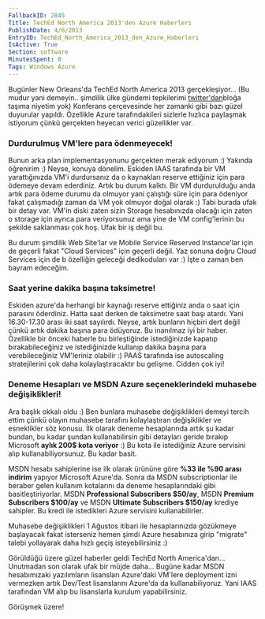 ```yaml
---
FallbackID: 2845
Title: TechEd North America 2013'den Azure Haberleri
PublishDate: 4/6/2013
EntryID: TechEd_North_America_2013_den_Azure_Haberleri
IsActive: True
Section: software
MinutesSpent: 0
Tags: Windows Azure
---
```

Bugünler New Orleans'da TechEd North America 2013 gerçekleşiyor... (Bu
mudur yani demeyin.. şimdilik ülke gündemi tepkilerimi
[twitter'dan](http://www.twitter.com/daronyondem)bloğa taşıma niyetim
yok) Konferans çerçevesinde her zamanki gibi bazı güzel duyurular
yapıldı. Özellikle Azure tarafındakileri sizlerle hızlıca paylaşmak
istiyorum çünkü gerçekten heyecan verici güzellikler var.

### Durdurulmuş VM'lere para ödenmeyecek!

Bunun arka plan implementasyonunu gerçekten merak ediyorum :) Yakında
öğrenirim :) Neyse, konuya dönelim. Eskiden IAAS tarafında bir VM
yarattığınızda VM'i durdursanız da o kaynakları reserve ettiğiniz için
para ödemeye devam ederdiniz. Artık bu durum kalktı. Bir VM durdurulduğu
anda artık para ödeme durumu da olmuyor yani çalıştığı süre için para
ödeniyor fakat çalışmadığı zaman da VM yok olmuyor doğal olarak :) Tabi
burada ufak bir detay var. VM'in diski zaten sizin Storage hesabınızda
olacağı için zaten o storage için ayrıca para veriyorsunuz ama yine de
VM config'lerinin bu şekilde saklanması çok hoş. Ufak bir iş değil bu.

Bu durum şimdilik Web Site'lar ve Mobile Service Reserved Instance'lar
için de geçerli fakat "Cloud Services" için geçerli değil. Yaz sonuna
doğru Cloud Services için de b özelliğin geleceği dedikoduları var :)
İşte o zaman ben bayram edeceğim.

### Saat yerine dakika başına taksimetre!

Eskiden azure'da herhangi bir kaynağı reserve ettiğiniz anda o saat için
parasını öderdiniz. Hatta saat derken de taksimetre saat başı atardı.
Yani 16.30-17.30 arası iki saat sayılırdı. Neyse, artık bunların hiçbiri
dert değil çünkü artık dakika başına para ödüyoruz. Bu inanılmaz iyi bir
haber. Özellikle bir önceki haberle bu birleştiğinde istediğinizde
kapatıp bırakabileceğiniz ve istediğinizde kullanıp dakika başına para
verebileceğiniz VM'leriniz olabilir :) PAAS tarafında ise autoscaling
stratejilerini çok daha kolaylaştıracaktır bu gelişme. Cidden çok iyi!

### Deneme Hesapları ve MSDN Azure seçeneklerindeki muhasebe değişiklikleri!

Ara başlık okkalı oldu :) Ben bunlara muhasebe değişiklikleri demeyi
tercih ettim çünkü olayın muhasebe tarafını kolaylaştıran değişiklikler
ve esneklikler söz konusu. İlk olarak deneme hesaplarında artık şu kadar
bundan, bu kadar şundan kullanabilirsin gibi detayları geride bırakıp
Microsoft **aylık 200\$ kota veriyor** :) Bu kota ile istediğiniz Azure
servisini alıp kullanabiliyorsunuz. Bu kadar basit.

MSDN hesabı sahiplerine ise ilk olarak ürününe göre **%33 ile %90 arası
indirim** yapıyor Microsoft Azure'da. Sonra da MSDN subscriptionlar ile
beraber gelen kullanım kotalarını da deneme hesaplarındaki gibi
basitleştiriyorlar. MSDN **Professional Subscribers \$50/ay**, MSDN
**Premium Subscribers \$100/ay** ve MSDN **Ultimate Subscribers
\$150/ay** krediye sahipler. Bu kredi ile istedikleri Azure servisini
kullanabilirler.

Muhasebe değişiklikleri 1 Ağustos itibari ile hesaplarınızda gözükmeye
başlayacak fakat isterseniz hemen şimdi Azure hesabınıza girip "migrate"
talebi yollayarak daha hızlı geçiş isteyebilirsiniz :)

Görüldüğü üzere güzel haberler geldi TechEd North America'dan...
Unutmadan son olarak ufak bir müjde daha... Bugüne kadar MSDN
hesabımızaki yazılımların lisansları Azure'daki VM'lere deployment izni
vermezken artık Dev/Test lisanslarını Azure'da da kullanabiliyoruz. Yani
IAAS tarafından VM alıp bu lisanslarla kurulum yapabilirsiniz.

Görüşmek üzere!


